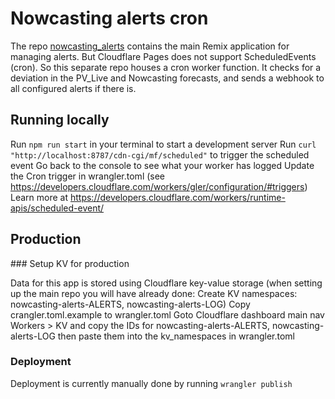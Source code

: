 # Nowcasting alerts cron

The repo [nowcasting_alerts](https://github.com/openclimatefix/nowcasting_alerts) contains the main Remix application for managing alerts. But Cloudflare Pages does not support ScheduledEvents (cron). So this separate repo houses a cron worker function. It checks for a deviation in the PV_Live and Nowcasting forecasts, and sends a webhook to all configured alerts if there is.

## Running locally

Run `npm run start` in your terminal to start a development server
Run `curl "http://localhost:8787/cdn-cgi/mf/scheduled"` to trigger the scheduled event
Go back to the console to see what your worker has logged
Update the Cron trigger in wrangler.toml (see https://developers.cloudflare.com/workers/gler/configuration/#triggers)
Learn more at https://developers.cloudflare.com/workers/runtime-apis/scheduled-event/

## Production

### Setup KV for production

Data for this app is stored using Cloudflare key-value storage
(when setting up the main repo you will have already done: Create KV namespaces: nowcasting-alerts-ALERTS, nowcasting-alerts-LOG)
Copy crangler.toml.example to wrangler.toml
Goto Cloudflare dashboard main nav Workers > KV and copy the IDs for nowcasting-alerts-ALERTS, nowcasting-alerts-LOG then paste them into the kv_namespaces in wrangler.toml

### Deployment

Deployment is currently manually done by running `wrangler publish`
